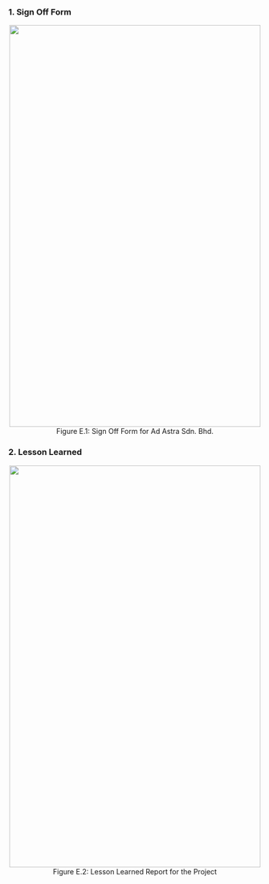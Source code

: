 ### 1. Sign Off Form
<p align="center">
  <img width="500" height="800" src="https://user-images.githubusercontent.com/55343638/150641139-922c12fc-975b-4a73-82ea-b279e9ae60b3.png">
  <br>
  Figure E.1: Sign Off Form for Ad Astra Sdn. Bhd.
</p>

### 2. Lesson Learned
<p align="center">
  <img width="500" height="800" src="https://user-images.githubusercontent.com/55343638/150642258-0aae44db-924a-4d0d-94f9-ca1b59a96b04.png">
  <br>
  Figure E.2: Lesson Learned Report for the Project
</p>


